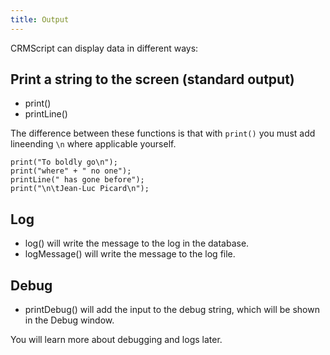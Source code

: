 ```yaml
---
title: Output
---
```


CRMScript can display data in different ways:

## Print a string to the screen (standard output)

* print()
* printLine()

The difference between these functions is that with `print()` you must add lineending `\n` where applicable yourself.

```crmscript!
print("To boldly go\n");
print("where" + " no one");
printLine(" has gone before");
print("\n\tJean-Luc Picard\n");
```

## Log

* log() will write the message to the log in the database.
* logMessage() will write the message to the log file.

## Debug

* printDebug() will add the input to the debug string, which will be shown in the Debug window.

You will learn more about debugging and logs later.

